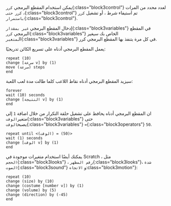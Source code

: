 يمكن استخدام المقطع البرمجي `كرر`{:class="block3control"} لعدد محدد من المرات ، `كرر حتى`{:class="block3control"} تم استيفاء شرط ، أو تشغيل `كرر باستمرار`{:class="block3control"}.

إدخال المقطع البرمجي `غير بمقدار`{:class="block3variables"} في المقطع البرمجي `كرر`{:class="block3variables"} الخاص بك سيغير الـ`متغير`{:class="block3variables"} في كل مرة يتنفذ بها المقطع البرمجي كرر.

يعمل المقطع البرمجي أدناه على تسريع الكائن تدريجيًا:

```blocks3
repeat (10)
change [سرعة v] by (1)
move (سرعة) steps
end
```

سيزيد المقطع البرمجي أدناه نقاط اللاعب كلما طالت مدة لعب اللعبة:

```blocks3
forever
wait (10) seconds
change [النتيجة v] by (1)
end
```

ان المقطع البرمجي أدناه يحافظ على تشغيل حلقة التكرار من خلال اضافة `1` إلى متغير`الوقت`{:class="block3variables"} حتى يصبح`الوقت`{:class="block3variables"} `=`{:class="block3operators"} `50`.

```blocks3
repeat until <(الوقت) = (50)>
wait (1) seconds
change [الوقت v] by (1)
end
```

يمكنك أيضًا استخدام متغيرات موجودة في Scratch ، مثل `الحجم`{:class="block3looks"} ، `رقم المظهر`{:class="block3looks"}، `شدة الصوت`{:class="block3sound"} و `الاتجاه`:class="block3motion"}:

```blocks3
repeat (10)
change (size) by (10)
change (costume [number v]) by (1)
change (volume) by (5)
change (direction) by (-45)
end
```

